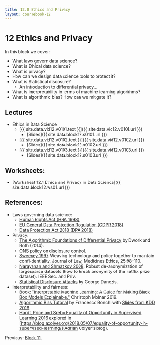 ```yaml
---
title: 12.0 Ethics and Privacy
layout: coursebook-12
---
```

# 12 Ethics and Privacy

In this block we cover:

* What laws govern data science?
* What is Ethical data science?
* What is privacy? 
* How can we design data science tools to protect it? 
* What is Statistical discosure?
  * An introduction to differential privacy...
* What is interpretability in terms of machine learning algorithms?
* What is algorithmic bias?  How can we mitigate it?

## Lectures

* Ethics in Data Science
  * [{{ site.data.vid12.v0101.text }}]({{ site.data.vid12.v0101.url }})
    * [Slides]({{ site.data.block12.s0101.url }})
  * [{{ site.data.vid12.v0102.text }}]({{ site.data.vid12.v0102.url }})
    * [Slides]({{ site.data.block12.s0102.url }})
  * [{{ site.data.vid12.v0103.text }}]({{ site.data.vid12.v0103.url }})
    * [Slides]({{ site.data.block12.s0103.url }})

## Worksheets:

* [Worksheet 12.1 Ethics and Privacy in Data Science]({{ site.data.block12.ws01.url }}) 

## References:

* Laws governing data science:
	* [Human Rights Act (HRA 1998)](https://www.legislation.gov.uk/ukpga/1998/42/schedule/1/part/I/chapter/7)
	* [EU General Data Protection Regulation (GDPR 2018)](https://eugdpr.org)
	* [Data Protection Act 2018 (DPA 2018)](https://ico.org.uk/for-organisations/guide-to-data-protection/)
* Privacy:
  * [The Algorithmic Foundations of Differential Privacy](https://www.cis.upenn.edu/~aaroth/Papers/privacybook.pdf) by Dwork and Roth (2014).
  * [ONS](https://www.ons.gov.uk/methodology/methodologytopicsandstatisticalconcepts/disclosurecontrol)  policy on disclosure control.
  * [Sweeney 1997](https://onlinelibrary.wiley.com/doi/abs/10.1111/j.1748-720X.1997.tb01885.x). Weaving technology and policy together to maintain confi-dentiality. Journal of Law, Medicines Ethics, 25:98–110.
  * [Narayanan and Shmatikov 2008](https://www.cs.utexas.edu/~shmat/shmat_oak08netflix.pdf). Robust de-anonymization of largesparse datasets (how to break anonymity of the netflix prize dataset). IEEE Sec. and Priv.
  * [Statistical Disclosure Attacks](https://link.springer.com/chapter/10.1007/978-0-387-35691-4_40) by George Danezis.
* Interpretability and fairness:
  * Book: ["Interpretable Machine Learning: A Guide for Making Black Box Models Explainable."](https://christophm.github.io/interpretable-ml-book/) Christoph Molnar 2019.
  * [Algorithmic Bias Tutorial](http://www.francescobonchi.com/algorithmic_bias_tutorial.html) by Francesco Bonchi with [Slides from KDD 2016](http://www.francescobonchi.com/KDD2016_Tutorial_Part1&2_web.pdf)
  * [Hardt, Price and Srebo Equality of Opportunity in Supervised Learning 2016](https://papers.nips.cc/paper/2016/file/9d2682367c3935defcb1f9e247a97c0d-Paper.pdf) explored in 
[https://blog.acolyer.org/2018/05/07/equality-of-opportunity-in-supervised-learning/](Adrian Colyer's blog).

Previous: [Block 11](11.md).
